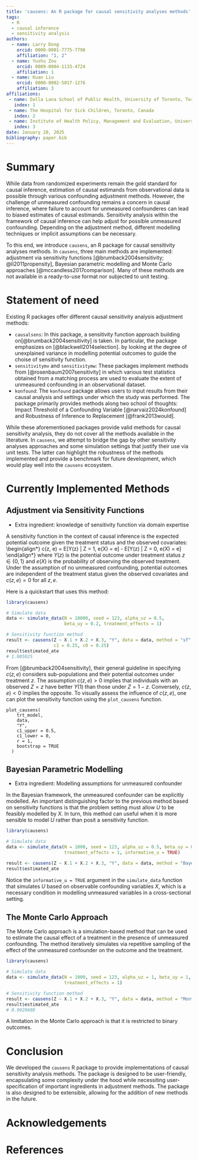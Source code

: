 ```yaml
---
title: 'causens: An R package for causal sensitivity analyses methods'
tags:
  - R
  - causal inference
  - sensitivity analysis
authors:
  - name: Larry Dong
    orcid: 0000-0001-7775-7798
    affiliation: "1, 2"
  - name: Yushu Zou
    orcid: 0009-0004-1133-4724
    affiliation: 1
  - name: Kuan Liu
    orcid: 0000-0002-5017-1276
    affiliation: 3
affiliations:
 - name: Dalla Lana School of Public Health, University of Toronto, Toronto, Canada
   index: 1
 - name: The Hospital for Sick Children, Toronto, Canada
   index: 2
 - name: Institute of Health Policy, Management and Evaluation, University of Toronto, Toronto, Canada
   index: 3
date: January 20, 2025
bibliography: paper.bib
---
```


# Summary

While data from randomized experiments remain the gold standard for causal inference,
estimation of causal estimands from observational data is possible through various
confounding adjustment methods. However, the challenge of unmeasured confounding remains 
a concern in causal inference, where failure to account for unmeasured confounderes can 
lead to biased estimates of causal estimands. Sensitivity analysis within the framework of causal inference can help adjust for possible unmeasured confounding. Depending on the adjustment method, different modelling techniques or implicit assumptions can be necessary. 

To this end, we introduce `causens`, an R package for causal sensitivity analyses methods.
In `causens`, three main methods are implemented: adjustment via sensitivity
functions [@brumback2004sensitivity; @li2011propensity], Bayesian parametric modelling and 
Monte Carlo approaches [@mccandless2017comparison]. Many of these methods are not available
in a ready-to-use format nor subjected to unit testing.

# Statement of need

Existing R packages offer different causal sensitivity analysis adjustment methods:

- `causalsens`: In this package, a sensitivity function approach building on[@brumback2004sensitivity] is taken. In particular, the package emphasizes on [@blackwell2014selection].
  by looking at the degree of unexplained variance in modelling potential outcomes to guide the choise of sensitivity function.
- `sensitivitymv` and `sensitivitymw`: These packages implement methods from [@rosenbaum2007sensitivity] in which various test statistics obtained from a matching process are used to evaluate the extent of unmeasured confounding in an observational dataset.
- `konfound`: The `konfound` package allows users to input results from their causal analysis and settings under which the study was performed. The package primarily provides methods along two school of thoughts: Impact Threshold of a Confounding Variable [@narvaiz2024konfound] and Robustness of Inference to Replacement [@frank2013would].

While these aforementioned packages provide valid methods for causal sensitivity analysis, they do not cover all the methods available in the literature. In `causens`, we attempt to bridge the gap
by other sensitivity analyses approaches and some simulation settings that justify their use via unit tests. The latter can highlight the robustness of the methods implemented and provide a benchmark for future development, which would play well into the `causens` ecosystem.

# Currently Implemented Methods

## Adjustment via Sensitivity Functions

- Extra ingredient: knowledge of sensitivity function via domain expertise

A sensitivity function in the context of causal inference is the expected potential outcome
given the treatment status and the observed covariates:
\begin{align*}
  c(z, e) = E[Y(z) | Z = 1, e(X) = e] - E[Y(z) | Z = 0, e(X) = e]
\end{align*}
where $Y(z)$ is the potential outcome under treatment status $z \in \{0, 1\}$ and $e(X)$ is the probability of observing the observed treatment. Under the assumption of no unmeasured confounding, potential outcomes are independent of the treatment status given the observed covariates and
$c(z, e) = 0$ for all $z, e$.

Here is a quickstart that uses this method:

```r
library(causens)

# Simulate data
data <- simulate_data(N = 10000, seed = 123, alpha_uz = 0.5,
                      beta_uy = 0.2, treatment_effects = 1)

# Sensitivity function method
result <- causens(Z ~ X.1 + X.2 + X.3, "Y", data = data, method = "sf",
                  c1 = 0.25, c0 = 0.25)
result$estimated_ate
# 1.005025
```

From [@brumback2004sensitivity], their general guideline in specifying $c(z, e)$ considers sub-populations and their potential outcomes under treatment $z$. The assumption $c(z, e) > 0$ implies that individuals with an observed $Z = z$ have better $Y(1)$ than those under $Z = 1 - z$. Conversely, $c(z, e) < 0$ implies the opposite. To visually assess the influence of $c(z, e)$, one can plot the sensitivity function using the `plot_causens` function.

```{r, fig.show='hold', echo=TRUE}
plot_causens(
    trt_model,
    data,
    "Y",
    c1_upper = 0.5,
    c1_lower = 0,
    r = 1,
    bootstrap = TRUE
  )
```

## Bayesian Parametric Modelling

- Extra ingredient: Modelling assumptions for unmeasured confounder

In the Bayesian framework, the unmeasured confounder can be explicitly modelled. An important
distinguishing factor to the previous method based on sensitivity functions is that the problem
setting must allow $U$ to be feasibly modelled by $X$. In turn, this method can useful when
it is more sensible to model $U$ rather than posit a sensitivity function.

```r
library(causens)

# Simulate data
data <- simulate_data(N = 1000, seed = 123, alpha_uz = 0.5, beta_uy = 0.2, 
                      treatment_effects = 1, informative_u = TRUE)

result <- causens(Z ~ X.1 + X.2 + X.3, "Y", data = data, method = "Bayesian")
result$estimated_ate
```

Notice the `informative_u = TRUE` argument in the `simulate_data` function that simulates $U$ based on observable confounding variables $X$, which is a necessary condition in modelling unmeasured variables in a cross-sectional setting.

## The Monte Carlo Approach

The Monte Carlo approach is a simulation-based method that can be used to estimate the causal effect
of a treatment in the presence of unmeasured confounding. The method iteratively simulates via
repetitive sampling of the effect of the unmeasured confounder on the outcome and the treatment.

```r
library(causens)

# Simulate data
data <- simulate_data(N = 1000, seed = 123, alpha_uz = 1, beta_uy = 1, 
                      treatment_effects = 1)

# Sensitivity function method
result <- causens(Z ~ X.1 + X.2 + X.3, "Y", data = data, method = "Monte Carlo")
result$estimated_ate
# 0.9929688
```

A limitation in the Monte Carlo approach is that it is restricted to binary outcomes.

# Conclusion

We developed the `causens` R package to provide implementations of causal sensitivity analysis methods. The package is designed to be user-friendly, encapsulating some complexity under the hood while necessiting user-specification of important ingredients in adjustment methods. The package is also designed to be extensible, allowing for the addition of new methods in the future.

# Acknowledgements

# References
